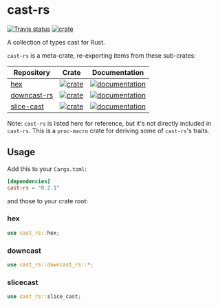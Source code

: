# cast-rs

[![Travis status](https://travis-ci.org/zTgx/cast-rs.svg?branch=master)](https://travis-ci.org/zTgx/cast-rs) [![crate](https://img.shields.io/crates/v/cast-rs.svg)](https://crates.io/crates/cast-rs)

A collection of  types cast for Rust.

`cast-rs` is a meta-crate, re-exporting items from these sub-crates:

| Repository | Crate | Documentation |
| ---------- | ----- | ------------- |
|  [hex](https://github.com/KokaKiwi/rust-hex)  |  [![crate](https://img.shields.io/crates/v/hex.svg)](https://crates.io/crates/hex) |[![documentation](https://docs.rs/hex/badge.svg)](https://docs.rs/hex)
|  [downcast-rs](https://github.com/marcianx/downcast-rs)  |  [![crate](https://img.shields.io/crates/v/downcast_rs.svg)](https://crates.io/crates/downcast_rs) |[![documentation](https://docs.rs/downcast-rs/badge.svg)](https://docs.rs/downcast-rs)
|  [slice-cast](https://github.com/FaultyRAM/slice-cast.git)  |  [![crate](https://img.shields.io/crates/v/slice_cast.svg)](https://crates.io/crates/slice_cast) |[![documentation](https://docs.rs/slice-cast/badge.svg)](https://docs.rs/slice-cast)

Note: `cast-rs` is listed here for reference, but it's not directly included
in `cast-rs`.  This is a `proc-macro` crate for deriving some of `cast-rs`'s traits.

## Usage

Add this to your `Cargo.toml`:

```toml
[dependencies]
cast-rs = "0.2.1"
```

and those to your crate root:
### hex
```rust
use cast_rs::hex;
```

### downcast
```rust
use cast_rs::downcast_rs::*;
```

### slicecast
```rust
use cast_rs::slice_cast;
```